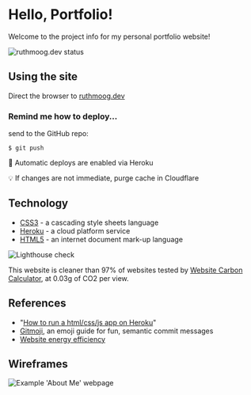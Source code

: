 # Hello, Portfolio!

Welcome to the project info for my personal portfolio website!

![ruthmoog.dev status](https://img.shields.io/website?down_color=lightgrey&down_message=offline&label=ruthmoog.dev&style=for-the-badge&up_color=blueviolet&up_message=online&url=https%3A%2F%2Fruthmoog.dev)

## Using the site

Direct the browser to [ruthmoog.dev](https://www.ruthmoog.dev)
<!-- or the temp url `https://intense-badlands-89473.herokuapp.com/` -->

### Remind me how to deploy...

send to the GitHub repo:
```shell
$ git push
```

:rocket: Automatic deploys are enabled via Heroku
<!-- send to Heroku and deploy:
```shell
$ heroku login
$ git push heroku master
``` -->

:bulb: If changes are not immediate, purge cache in Cloudflare 

## Technology

 - [CSS3](https://developer.mozilla.org/en-US/docs/Archive/CSS3) - a cascading style sheets language
 - [Heroku](https://www.heroku.com/) - a cloud platform service
 - [HTML5](https://w3.org/html/logo) - an internet document mark-up language

![Lighthouse check](public/images/lighthouse.png)

This website is cleaner than 97% of websites tested by [Website Carbon Calculator](https://www.websitecarbon.com/website/ruthmoog-dev/), at 0.03g of CO2 per view.

## References

- "[How to run a html/css/js app on Heroku](https://medium.com/@winnieliang/how-to-run-a-simple-html-css-javascript-application-on-heroku-4e664c541b0b)"
- [Gitmoji](https://gitmoji.carloscuesta.me/), an emoji guide for fun, semantic commit messages
- [Website energy efficiency](https://www.wholegraindigital.com/blog/website-energy-efficiency/)

## Wireframes

![Example 'About Me' webpage](public/images/wireframe-about.png)
